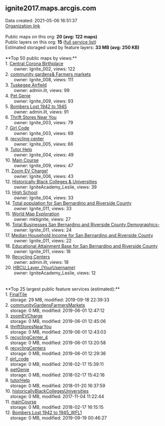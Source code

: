 <h2>ignite2017.maps.arcgis.com</h2> Data created: 2021-05-06 16:51:37 <br /><a target='new' href='https://ignite2017.maps.arcgis.com'>Organization link</a><br /><br />Public maps on this org: <b>20 (avg: 122 maps)</b><br />Public layers on this org: <b>15 </b>(<a target='new' href='https://services.arcgis.com/nrSiUhvi0RhfW2QL/ArcGIS/rest/services'>full service list</a>)<br />Estimated storaged used by feature layers: <b>33 MB (avg: 250 KB)</b><br /><br />**Top 50 public maps by views:**<br />  1. <a target='new' href='https://www.arcgis.com/home/item.html?id=b3baeff845bc47319438f86d6c77e3d8'>Central Corona Birthplace</a> <br />  &nbsp;&nbsp;&nbsp;&nbsp; &nbsp;&nbsp;owner: Ignite_002, views: 122<br />  2. <a target='new' href='https://www.arcgis.com/home/item.html?id=3412a184c7a64760b3bd8cc71969d0dc'>community gardens& Farmers markets</a> <br />  &nbsp;&nbsp;&nbsp;&nbsp; &nbsp;&nbsp;owner: Ignite_008, views: 111<br />  3. <a target='new' href='https://www.arcgis.com/home/item.html?id=028f6f948c7c4283ad09ec81e34ac09c'>Tuskegee Airfield</a> <br />  &nbsp;&nbsp;&nbsp;&nbsp; &nbsp;&nbsp;owner: admin.ilt, views: 99<br />  4. <a target='new' href='https://www.arcgis.com/home/item.html?id=a105ea5073b948c0b04dc4e0d5d2877f'>Pet Genie</a> <br />  &nbsp;&nbsp;&nbsp;&nbsp; &nbsp;&nbsp;owner: Ignite_009, views: 93<br />  5. <a target='new' href='https://www.arcgis.com/home/item.html?id=1026ef7a82604599bf4724b9a68be8b6'>Bombers Lost 1942 to 1945</a> <br />  &nbsp;&nbsp;&nbsp;&nbsp; &nbsp;&nbsp;owner: admin.ilt, views: 91<br />  6. <a target='new' href='https://www.arcgis.com/home/item.html?id=f645328ca80145f4b7017ffa00152b60'>Thrift Stores Near You</a> <br />  &nbsp;&nbsp;&nbsp;&nbsp; &nbsp;&nbsp;owner: Ignite_003, views: 79<br />  7. <a target='new' href='https://www.arcgis.com/home/item.html?id=45aa10590392426bb890e4051c2ee5d0'>Girl Code</a> <br />  &nbsp;&nbsp;&nbsp;&nbsp; &nbsp;&nbsp;owner: Ignite_003, views: 69<br />  8. <a target='new' href='https://www.arcgis.com/home/item.html?id=e57b327361b44757a9b6a6e4b16c1834'>recycling center</a> <br />  &nbsp;&nbsp;&nbsp;&nbsp; &nbsp;&nbsp;owner: Ignite_005, views: 66<br />  9. <a target='new' href='https://www.arcgis.com/home/item.html?id=25e0f26ef1f04b9983289d60c628fdba'>Tutor Help</a> <br />  &nbsp;&nbsp;&nbsp;&nbsp; &nbsp;&nbsp;owner: Ignite_004, views: 49<br />  10. <a target='new' href='https://www.arcgis.com/home/item.html?id=addfba6843914cc78433a837424790fb'>Main Course</a> <br />  &nbsp;&nbsp;&nbsp;&nbsp; &nbsp;&nbsp;owner: Ignite_009, views: 47<br />  11. <a target='new' href='https://www.arcgis.com/home/item.html?id=5aad574874584679a5cee47a13aa32a0'>Zoom EV Charge!</a> <br />  &nbsp;&nbsp;&nbsp;&nbsp; &nbsp;&nbsp;owner: Ignite_006, views: 43<br />  12. <a target='new' href='https://www.arcgis.com/home/item.html?id=47fdf24abf544a0ca163ea61414d2aab'>Historically Black Colleges & Universities</a> <br />  &nbsp;&nbsp;&nbsp;&nbsp; &nbsp;&nbsp;owner: IgniteAcademy_Leslie, views: 39<br />  13. <a target='new' href='https://www.arcgis.com/home/item.html?id=09f929ae02494f80971033b4ccfa749b'>High School</a> <br />  &nbsp;&nbsp;&nbsp;&nbsp; &nbsp;&nbsp;owner: Ignite_004, views: 33<br />  14. <a target='new' href='https://www.arcgis.com/home/item.html?id=e4bfd9832dc14c3c89b1fb2b1074b3e2'>Total population  for San Bernardino and Riverside County </a> <br />  &nbsp;&nbsp;&nbsp;&nbsp; &nbsp;&nbsp;owner: Ignite_011, views: 33<br />  15. <a target='new' href='https://www.arcgis.com/home/item.html?id=8ca7c56b1da64bd686cc6bedb81101f5'>World Map Exploration</a> <br />  &nbsp;&nbsp;&nbsp;&nbsp; &nbsp;&nbsp;owner: mktignite, views: 27<br />  16. <a target='new' href='https://www.arcgis.com/home/item.html?id=078ec90542eb4c2fbe0c5f942b74f3c5'>Total Businesses San Bernardino and Riverside County Demographics-</a> <br />  &nbsp;&nbsp;&nbsp;&nbsp; &nbsp;&nbsp;owner: Ignite_011, views: 24<br />  17. <a target='new' href='https://www.arcgis.com/home/item.html?id=a18675cc60b8405ba195a20ebcef2cce'>Median Household Income  for San Bernardino and Riverside County</a> <br />  &nbsp;&nbsp;&nbsp;&nbsp; &nbsp;&nbsp;owner: Ignite_011, views: 22<br />  18. <a target='new' href='https://www.arcgis.com/home/item.html?id=db3d39e9d88a4dbe8f48974eaf0124a8'>Educational Attainment Base  for San Bernardino and Riverside County </a> <br />  &nbsp;&nbsp;&nbsp;&nbsp; &nbsp;&nbsp;owner: Ignite_011, views: 18<br />  19. <a target='new' href='https://www.arcgis.com/home/item.html?id=95afa67f7aaa4dc48a7327c9ea2da579'>Recycling Centers</a> <br />  &nbsp;&nbsp;&nbsp;&nbsp; &nbsp;&nbsp;owner: admin.ilt, views: 18<br />  20. <a target='new' href='https://www.arcgis.com/home/item.html?id=4cb7051a5ad94931bfddbd5549089a26'>HBCU_Layer_(YourUsername)</a> <br />  &nbsp;&nbsp;&nbsp;&nbsp; &nbsp;&nbsp;owner: IgniteAcademy_Leslie, views: 12<br /><br /><br />**Top 25 largest public feature services (estimated):**<br /> 1. <a target='new' href='https://www.arcgis.com/home/item.html?id=b45b6f0b420d4adea66f464de039523e'>FinalTile</a><br /> &nbsp;&nbsp;&nbsp;&nbsp;storage: 29 MB, modified: 2019-09-18 22:39:33<br /> 2. <a target='new' href='https://www.arcgis.com/home/item.html?id=04603e17c1d34f1cbd0406bda6aa493d'>communityGardensFarmersMarkets</a><br /> &nbsp;&nbsp;&nbsp;&nbsp;storage: 0 MB, modified: 2019-06-01 12:47:12<br /> 3. <a target='new' href='https://www.arcgis.com/home/item.html?id=27a3ce26b4064692a45d2f71742df6d4'>zoomEVCharge</a><br /> &nbsp;&nbsp;&nbsp;&nbsp;storage: 0 MB, modified: 2019-06-01 12:45:06<br /> 4. <a target='new' href='https://www.arcgis.com/home/item.html?id=b4597b995b9e449e95f55521a6529cef'>thriftStoresNearYou</a><br /> &nbsp;&nbsp;&nbsp;&nbsp;storage: 0 MB, modified: 2019-06-01 12:43:03<br /> 5. <a target='new' href='https://www.arcgis.com/home/item.html?id=0d0e75ea605644b9b0c1875b2fc6b06f'>recyclingCenter_4</a><br /> &nbsp;&nbsp;&nbsp;&nbsp;storage: 0 MB, modified: 2019-06-01 13:20:58<br /> 6. <a target='new' href='https://www.arcgis.com/home/item.html?id=d1dd05e17db4475d9e744c1597493b38'>recyclingCenters</a><br /> &nbsp;&nbsp;&nbsp;&nbsp;storage: 0 MB, modified: 2019-06-01 12:29:36<br /> 7. <a target='new' href='https://www.arcgis.com/home/item.html?id=f5b4904501c749ff8288404835f37984'>girl_code</a><br /> &nbsp;&nbsp;&nbsp;&nbsp;storage: 0 MB, modified: 2018-02-17 15:39:11<br /> 8. <a target='new' href='https://www.arcgis.com/home/item.html?id=b1b5092c723e4991a6a4f74a72563fd5'>petGenie</a><br /> &nbsp;&nbsp;&nbsp;&nbsp;storage: 0 MB, modified: 2018-02-17 15:42:16<br /> 9. <a target='new' href='https://www.arcgis.com/home/item.html?id=fe03e71d14f74a2aa1ab82b259eacd4c'>tutorHelp</a><br /> &nbsp;&nbsp;&nbsp;&nbsp;storage: 0 MB, modified: 2018-01-20 16:37:59<br /> 10. <a target='new' href='https://www.arcgis.com/home/item.html?id=a05eec8d167940778a94a3dca9d0974e'>historicallyBlackCollegesUniversities</a><br /> &nbsp;&nbsp;&nbsp;&nbsp;storage: 0 MB, modified: 2017-11-04 11:22:44<br /> 11. <a target='new' href='https://www.arcgis.com/home/item.html?id=ba8b05321bb4490bb2dfcbbce745fe39'>mainCourse</a><br /> &nbsp;&nbsp;&nbsp;&nbsp;storage: 0 MB, modified: 2018-02-17 16:15:15<br /> 12. <a target='new' href='https://www.arcgis.com/home/item.html?id=c3aba13efac345d6b3a5a331378a8ee1'>Bombers Lost 1942 to 1945_WFL1</a><br /> &nbsp;&nbsp;&nbsp;&nbsp;storage: 0 MB, modified: 2019-09-19 00:46:27<br />